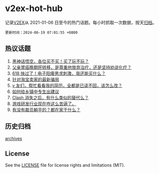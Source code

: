 # v2ex-hot-hub

 记录[V2EX](https://www.v2ex.com/)从 2021-01-06 日至今的热门话题。每小时抓取一次数据，按天[归档](archives)。

`更新时间：2024-06-19 07:01:55 +0800`

## 热议话题

1. [黑神话悟空，各位买不买！买了玩不玩？](https://www.v2ex.com/t/1050466)
1. [父亲胃癌晚期肝转移，是尊重他放弃治疗，还是坚持劝说化疗？](https://www.v2ex.com/t/1050419)
1. [618 快过了！电子阳痿男求刺激，我还能买什么？](https://www.v2ex.com/t/1050484)
1. [针对淘宝卖家的最新骗局](https://www.v2ex.com/t/1050404)
1. [v 友们，帮忙看看我的简历，全都是已读不回，该怎么改？](https://www.v2ex.com/t/1050422)
1. [如何给乡镇中专生出建议](https://www.v2ex.com/t/1050438)
1. [Clash 消失之后，有什么类似的替代么？](https://www.v2ex.com/t/1050411)
1. [游戏研发行业现在咋这么苦逼了。](https://www.v2ex.com/t/1050516)
1. [有没有裁员躺平的？都在家干什么？](https://www.v2ex.com/t/1050496)

## 历史归档

[archives](archives)

## License

See the [LICENSE](LICENSE) file for license rights and limitations (MIT).
